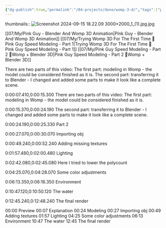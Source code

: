 ```yaml
---
{"dg-publish":true,"permalink":"/04-projects/done/womp-3-d/","tags":["project"],"noteIcon":"","created":"2025-01-21T01:20:16.894+10:00","updated":"2025-01-31T13:49:07.861+10:00"}
---
```


thumbnails:: ![Screenshot 2024-09-15 18.22.09 3000×2000_1_(1).jpg.jpg](/img/user/99/Embeds/Screenshot%202024-09-15%2018.22.09%203000%C3%972000_1_(1).jpg.jpg)

[[07/My/Pink Guy - Blender And Womp 3D Animation\|Pink Guy - Blender And Womp 3D Animation]]
[[07/My/Trying Womp 3D For The First Time 🦩 Pink Guy Speed Modeling - Part 1\|Trying Womp 3D For The First Time 🦩 Pink Guy Speed Modeling - Part 1]]
[[07/My/Pink Guy Speed Modeling - Part 2 🦩Womp + Blender 3D\|Pink Guy Speed Modeling - Part 2 🦩Womp + Blender 3D]]

There are two parts of this video:
The first part: modeling in Womp - the model could be considered finished as it is.
The second part: transferring it to Blender - I changed and added some parts to make it look like a complete scene.

0:00:07.410,0:00:15.300
There are two parts of this video:
The first part: modeling in Womp - the model could be considered finished as it is.

0:00:15.370,0:00:24.190
The second part: transferring it to Blender - I changed and added some parts to make it look like a complete scene.

0:00:24.190,0:00:25.330
Part 2

0:00:27.070,0:00:30.070
Importing obj

0:00:49.240,0:00:52.240
Adding missing textures

0:01:57.480,0:02:00.480
Lighting

0:02:42.080,0:02:45.080
Here I tried to lower the polycount

0:04:25.070,0:04:28.070
Some color adjustments

0:06:13.350,0:06:16.350
Environment

0:10:47.120,0:10:50.120
The water

0:12:45.240,0:12:48.240
The final render


00:00 Preview
00:07 Explanation
00:24 Modeling
00:27 Importing obj
00:49 Adding textures
01:57 Lighting
04:25 Some color adjustments
06:13 Environment
10:47 The water
12:45 The final render


